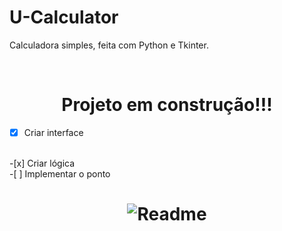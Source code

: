 # U-Calculator
Calculadora simples, feita com Python e Tkinter.

<br>

<h1 align="center">
  Projeto em construção!!!
  </h1>

-[x] Criar interface 
<br>
-[x] Criar lógica
<br>
-[ ] Implementar o ponto

<h1 align="center">
  <img alt="Readme" title="Readme" src="./IanVitor/Calculator/source/animacao.gif" />
  </h1>
